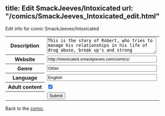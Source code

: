 title: Edit SmackJeeves/Intoxicated
url: "/comics/SmackJeeves_Intoxicated_edit.html"
---
Edit info for comic SmackJeeves/Intoxicated

<form name="comic" action="http://gaepostmail.appspot.com/comic/" method="post">
<table class="comicinfo">
<tr>
<th>Description</th><td><textarea name="description" cols="40" rows="3">This is the story of Robert, who tries to manage his relationships in his life of drug abuse, break up's and strong emotions. Contains drugs, sex and profanity. Approximately rated: 15</textarea></td>
</tr>
<tr>
<th>Website</th><td><input type="text" name="url" value="http://intoxicated.smackjeeves.com/comics/" size="40"/></td>
</tr>
<tr>
<th>Genre</th><td><input type="text" name="genre" value="Other" size="40"/></td>
</tr>
<tr>
<th>Language</th><td><input type="text" name="language" value="English" size="40"/></td>
</tr>
<tr>
<th>Adult content</th><td><input type="checkbox" name="adult" value="adult" checked="checked"/></td>
</tr>
<tr>
<th></th><td>
<input type="hidden" name="comic" value="SmackJeeves_Intoxicated" />
<input type="submit" name="submit" value="Submit" />
</td>
</tr>
</table>
</form>

Back to the [comic](SmackJeeves_Intoxicated.html).
